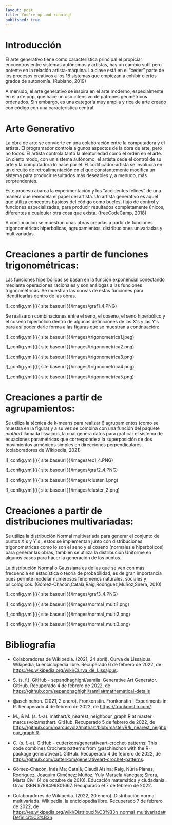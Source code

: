 ```yaml
---
layout: post
title: You're up and running!
published: true
---
```


# Introducción 
El arte generativo tiene como característica principal el propiciar encuentros entre sistemas autónomos y artistas, hay un cambio sutil pero potente en la relación artista-máquina. La clave está en el “ceder” parte de los procesos creativos a los 18 sistemas que empiezan a exhibir ciertos grados de autonomía. (Rubiano, 2019)

A menudo, el arte generativo se inspira en el arte moderno, especialmente en el arte pop, que hace un uso intensivo de patrones geométricos ordenados. Sin embargo, es una categoría muy amplia y rica de arte creado con código con una característica central. 

# Arte Generativo 

La obra de arte se convierte en una colaboración entre la computadora y el artista. El programador controla algunos aspectos de la obra de arte, pero no todos. El artista controla tanto la aleatoriedad como el orden en el arte. En cierto modo, con un sistema autónomo, el artista cede el control de su arte y la computadora lo hace por él.  El codificador-artista se involucra en un circuito de retroalimentación en el que constantemente modifica un sistema para producir resultados más deseables y, a menudo, más sorprendentes.

Este proceso abarca la experimentación y los “accidentes felices” de una manera que remodela el papel del artista. Un artista generativo es aquel que utiliza conceptos básicos del código como bucles, flujo de control y funciones especializadas, para producir resultados completamente únicos, diferentes a cualquier otra cosa que exista. (freeCodeCamp, 2018)

A continuación se muestran unas obras creadas a partir de funciones trigonométricas hiperbólicas, agrupamientos, distribuciones univariadas y multivariadas. 


# Creaciones a partir de funciones trigonométricas:

Las funciones hiperbólicas se basan en la función exponencial conectando mediante operaciones racionales y son análogas a las funciones trigonométricas. Se muestran las curvas de estas funciones para identificarlas dentro de las obras. 

![_config.yml]({{ site.baseurl }}/images/graf1_4.PNG)

Se realizaron combinaciones entre el seno, el coseno, el seno hiperbólico y el coseno hiperbólico dentro de algunas definiciones de las X's y las Y's para así poder darle forma a las figuras que se muestran a continuación: 

![_config.yml]({{ site.baseurl }}/images/trigonometrica1.jpeg)

![_config.yml]({{ site.baseurl }}/images/trigonometrica2.png)

![_config.yml]({{ site.baseurl }}/images/trigonometrica3.png)

![_config.yml]({{ site.baseurl }}/images/trigonometrica4.png)

![_config.yml]({{ site.baseurl }}/images/trigonometrica5.png)


# Creaciones a partir de agrupamientos:

Se utiliza la técnica de k-means para realizar 6 agrupamientos (como se muestra en la figura) y a su vez se combina con una función del paquete _mathart_ llamada lissajous, la cual genera datos para graficar el sistema de ecuaciones paramétricas que corresponde a la superposición de dos movimientos armónicos simples en direcciones perpendiculares. (colaboradores de Wikipedia, 2021)

![_config.yml]({{ site.baseurl }}/images/ec1_4.PNG)

![_config.yml]({{ site.baseurl }}/images/graf2_4.PNG)

![_config.yml]({{ site.baseurl }}/images/cluster_1.png)

![_config.yml]({{ site.baseurl }}/images/cluster_2.png)

# Creaciones a partir de distribuciones multivariadas: 

Se utiliza la distribución Normal multivariada para generar el conjunto de puntos X´s y Y´s , estos se implementan junto con distribuciones trigonométricas como lo son el seno y el coseno (normales e hiperbólicos) para generar las obras, también se utiliza la distribución Uniforme en algunos casos para hacer la generación de los puntos. 

La distribución Normal o Gaussiana es de las que se ven con más frecuencia en estadística o teoría de probabilidad, es de gran importancia pues  permite modelar numerosos fenómenos naturales, sociales y psicológicos. (Gómez-Chacón,Català,Raig,Rodríguez,Muñoz,Sirera, 2010)

![_config.yml]({{ site.baseurl }}/images/graf3_4.PNG)

![_config.yml]({{ site.baseurl }}/images/normal_multi1.png)

![_config.yml]({{ site.baseurl }}/images/normal_multi2.png)

![_config.yml]({{ site.baseurl }}/images/normal_multi3.png)

# Bibliografía 

-  Colaboradores de Wikipedia. (2021, 24 abril). Curva de Lissajous. Wikipedia, la enciclopedia libre. Recuperado 6 de febrero de 2022, de https://es.wikipedia.org/wiki/Curva_de_Lissajous.

-  S. (s. f.). GitHub - sepandhaghighi/samila: Generative Art Generator. GitHub. Recuperado 4 de febrero de 2022, de https://github.com/sepandhaghighi/samila#mathematical-details

-  @aschinchon. (2021, 2 enero). Fronkonstin. Fronkonstin | Experiments in R. Recuperado 4 de febrero de 2022, de https://fronkonstin.com/.

-  M., & M. (s. f.-a). mathart/k_nearest_neighbour_graph.R at master · marcusvolz/mathart. GitHub. Recuperado 5 de febrero de 2022, de https://github.com/marcusvolz/mathart/blob/master/R/k_nearest_neighbour_graph.R.

-  C. (s. f.-a). GitHub - cutterkom/generativeart-crochet-patterns: This code combines Crochets patterns from @aschinchon with the R-package generativeart. GitHub. Recuperado 4 de febrero de 2022, de https://github.com/cutterkom/generativeart-crochet-patterns.

-  Gómez-Chacón, Inés Ma; Català, Claudi Alsina; Raig, Núria Planas; Rodríguez, Joaquim Giménez; Muñoz, Yuly Marsela Vanegas; Sirera, Marta Civil (4 de octubre de 2010). Educación matemática y ciudadanía. Grao. ISBN 9788499801667. Recuparado el 7 de febrero de 2022.

-  Colaboradores de Wikipedia. (2022, 20 enero). Distribución normal multivariada. Wikipedia, la enciclopedia libre. Recuperado 7 de febrero de 2022, de https://es.wikipedia.org/wiki/Distribuci%C3%B3n_normal_multivariada#Definici%C3%B3n.
